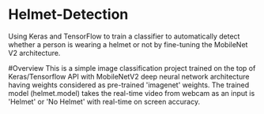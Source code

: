 # Helmet-Detection
Using Keras and TensorFlow to train a classifier to automatically detect whether a person is wearing a helmet or not by fine-tuning the MobileNet V2 architecture.

#Overview
This is a simple image classification project trained on the top of Keras/Tensorflow API with MobileNetV2 deep neural network architecture having weights considered as pre-trained 'imagenet' weights. The trained model (helmet.model) takes the real-time video from webcam as an input is 'Helmet' or 'No Helmet' with real-time on screen accuracy.
